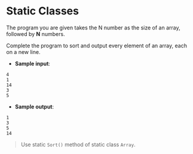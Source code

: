 # Static Classes

The program you are given takes the N number as the size of an array, followed by **N** numbers.

Complete the program to sort and output every element of an array, each on a new line.

- **Sample input**:  
```
4
1
14
3
5
```

- **Sample output**:  
```
1
3
5
14
```

>Use static `Sort()` method of static class `Array`.